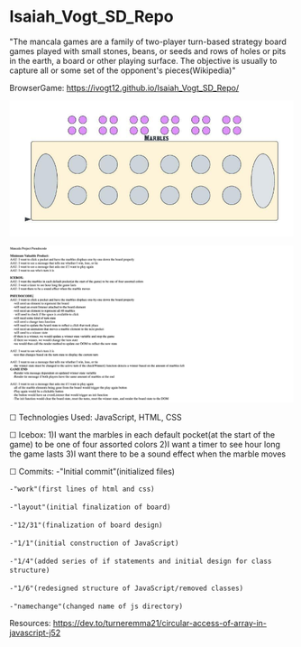 # Isaiah_Vogt_SD_Repo
"The mancala games are a family of two-player turn-based strategy board games played with small stones, beans, or seeds and rows of holes or pits in the earth, a board or other playing surface. The objective is usually to capture all or some set of the opponent's pieces(Wikipedia)"

BrowserGame: https://ivogt12.github.io/Isaiah_Vogt_SD_Repo/


![My Image](Mancala-wireframe.jpeg)

![My Image](pseudocode-sc.png)

☐ Technologies Used: JavaScript, HTML, CSS

☐ Icebox: 
    1)I want the marbles in each default pocket(at the start of the game) to be one of four assorted colors
    2)I want a timer to see hour long the game lasts
    3)I want there to be a sound effect when the marble moves



☐ Commits:
    -"Initial commit"(initialized files)

    -"work"(first lines of html and css)

    -"layout"(initial finalization of board)

    -"12/31"(finalization of board design)

    -"1/1"(initial construction of JavaScript)

    -"1/4"(added series of if statements and initial design for class structure)

    -"1/6"(redesigned structure of JavaScript/removed classes)

    -"namechange"(changed name of js directory)

Resources:
https://dev.to/turneremma21/circular-access-of-array-in-javascript-j52

